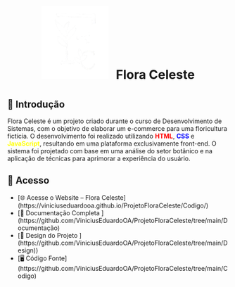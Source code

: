 <h1 align="center" style="line-height:50px;"><img src="Codigo/Img/logo.svg" alt="Logo Flora Celeste" style="margin-right: 10px;"> Flora Celeste</h1>

<h2>🌿 Introdução</h2>
<p>Flora Celeste é um projeto criado durante o curso de Desenvolvimento de Sistemas, com o objetivo de elaborar um e-commerce para uma floricultura fictícia. O desenvolvimento foi realizado utilizando <strong style="color:red;">HTML</strong>, <strong style="color:blue;">CSS</strong> e <strong style="color:yellow;">JavaScript</strong>, resultando em uma plataforma exclusivamente front-end. O sistema foi projetado com base em uma análise do setor botânico e na aplicação de técnicas para aprimorar a experiência do usuário.</p>

<h2>📂 Acesso</h2>
<ul>
  <li>[🌐 Acesse o Website – Flora Celeste](https://viniciuseduardooa.github.io/ProjetoFloraCeleste/Codigo/)</li>
  <li>[📑 Documentação Completa ](https://github.com/ViniciusEduardoOA/ProjetoFloraCeleste/tree/main/Documentação)</li>
  <li>[🎨 Design do Projeto ](https://github.com/ViniciusEduardoOA/ProjetoFloraCeleste/tree/main/Design))</li>
  <li>[🖥️ Código Fonte](https://github.com/ViniciusEduardoOA/ProjetoFloraCeleste/tree/main/Codigo)</li>
</ul>
